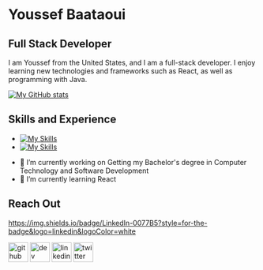 # Youssef Baataoui
## Full Stack Developer
I am Youssef from the United States, and I am a full-stack developer. I enjoy learning new technologies and frameworks such as React, as well as programming with Java.

[![My GitHub stats](https://github-readme-stats.vercel.app/api?username=ybaataoui)](https://github.com/ybaataoui/github-readme-stats)

## Skills and Experience
* [![My Skills](https://skillicons.dev/icons?i=aws,java,c#,html,css,js)](https://skillicons.dev)
* [![My Skills](https://skillicons.dev/icons?i=html,css,js)](https://skillicons.dev)



- 🔭 I’m currently working on Getting my Bachelor's degree in Computer Technology and Software Development 
- 🌱 I’m currently learning React 

## Reach Out
https://img.shields.io/badge/LinkedIn-0077B5?style=for-the-badge&logo=linkedin&logoColor=white

[<img src='https://cdn.jsdelivr.net/npm/simple-icons@3.0.1/icons/github.svg' alt='github' height='40'>](https://github.com/ybaataoui)  [<img src='https://cdn.jsdelivr.net/npm/simple-icons@3.0.1/icons/dev-dot-to.svg' alt='dev' height='40'>](https://dev.to/ybaataoui)  [<img src='https://cdn.jsdelivr.net/npm/simple-icons@3.0.1/icons/linkedin.svg' alt='linkedin' height='40'>](https://www.linkedin.com/in/baataoui-youssef/)  [<img src='https://cdn.jsdelivr.net/npm/simple-icons@3.0.1/icons/twitter.svg' alt='twitter' height='40'>](https://twitter.com/ybaataoui)  

